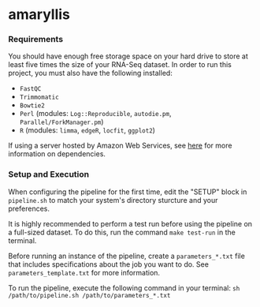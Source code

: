 # amaryllis

### Requirements

You should have enough free storage space on your hard drive to store at least
five times the size of your RNA-Seq dataset.
In order to run this project, you must also have the following installed:
- `FastQC`
- `Trimmomatic`
- `Bowtie2`
- `Perl` (modules: `Log::Reproducible`, `autodie.pm`, `Parallel/ForkManager.pm`)
- `R` (modules: `limma`, `edgeR`, `locfit`, `ggplot2`)

If using a server hosted by Amazon Web Services, see
[here](https://gist.github.com/mfcovington/27746b491743ababf32cbadd49846730)
for more information on dependencies.

### Setup and Execution

When configuring the pipeline for the first time, edit the "SETUP" block in
`pipeline.sh` to match your system's directory sturcture and your preferences.

It is highly recommended to perform a test run before using the pipeline on a
full-sized dataset. To do this, run the command `make test-run` in the terminal.

Before running an instance of the pipeline, create a `parameters_*.txt` file
that includes specifications about the job you want to do. See
`parameters_template.txt` for more information.

To run the pipeline, execute the following command in your terminal:
    `sh /path/to/pipeline.sh /path/to/parameters_*.txt`
